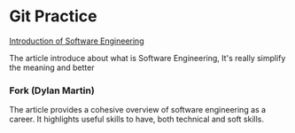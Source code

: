 # Git Practice

[Introduction of Software Engineering](https://www.mtu.edu/cs/undergraduate/software/what/)

The article introduce about what is Software Engineering, It's really simplify the meaning and better

### Fork (Dylan Martin)

The article provides a cohesive overview of software engineering as a career. It highlights useful skills to have, both technical and soft skills.
